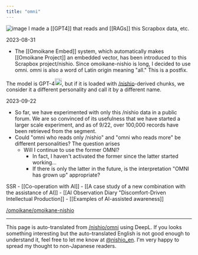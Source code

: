```yaml
---
title: "omni"
---
```


![image](https://scrapbox.io/files/64c6209e6d9c6e001b64fc0d.png)
I made a [[GPT4]] that reads and [[RAGs]] this Scrapbox data, etc.


2023-08-31
- The [[Omoikane Embed]] system, which automatically makes [[Omoikane Project]] an embedded vector, has been introduced to this Scrapbox project/nishio.
Since omoikane-nishio is long, I decided to use omni. omni is also a word of Latin origin meaning "all." This is a postfix.

The model is GPT-4<img src='https://scrapbox.io/api/pages/nishio-en/gpt/icon' alt='gpt.icon' height="19.5"/>, but if it is loaded with [/nishio](https://scrapbox.io/nishio)-derived chunks, we consider it a different personality and call it by a different name.

2023-09-22
- So far, we have experimented with only this /nishio data in a public forum. We are so convinced of its usefulness that we have started a larger scale experiment, and as of 9/22, over 100,000 records have been retrieved from the segment.
- Could "omni who reads only /nishio" and "omni who reads more" be different personalities? The question arises
    - Will I continue to use the former OMNI?
        - In fact, I haven't activated the former since the latter started working...
        - If there is only the latter in the future, is the interpretation "OMNI has grown up" appropriate?

SSR
    - [[Co-operation with AI]]
    - [[A case study of a new combination with the assistance of AI]]
    - [[AI Observation Diary "Discomfort-Driven Intellectual Production]]
    - [[Examples of AI-assisted awareness]]

[/omoikane/omoikane-nishio](https://scrapbox.io/omoikane/omoikane-nishio)

---
This page is auto-translated from [/nishio/omni](https://scrapbox.io/nishio/omni) using DeepL. If you looks something interesting but the auto-translated English is not good enough to understand it, feel free to let me know at [@nishio_en](https://twitter.com/nishio_en). I'm very happy to spread my thought to non-Japanese readers.